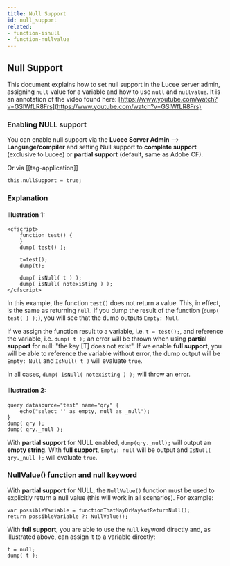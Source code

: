 ```yaml
---
title: Null Support
id: null_support
related:
- function-isnull
- function-nullvalue
---
```


## Null Support

This document explains how to set null support in the Lucee server admin, assigning `null` value for a variable and how to use `null` and `nullvalue`. It is an annotation of the video found here: [https://www.youtube.com/watch?v=GSlWfLR8Frs](https://www.youtube.com/watch?v=GSlWfLR8Frs)

### Enabling NULL support

You can enable null support  via the  **Lucee Server Admin** --> **Language/compiler** and setting Null support to **complete support** (exclusive to Lucee) or **partial support** (default, same as Adobe CF).

Or via [[tag-application]]

```
this.nullSupport = true;
```

### Explanation

#### Illustration 1:

```lucee
<cfscript>
	function test() {
	}
	dump( test() );

	t=test();
	dump(t);

	dump( isNull( t ) );
	dump( isNull( notexisting ) );
</cfscript>
```

In this example, the function `test()` does not return a value. This, in effect, is the same as returning `null`. If you dump the result of the function (`dump( test( ) );`), you will see that the dump outputs `Empty: Null`.

If we assign the function result to a variable, i.e. `t = test();`, and reference the variable, i.e. `dump( t );` an error will be thrown when using **partial support** for null: "the key [T] does not exist". If we enable **full support**, you will be able to reference the variable without error, the dump output will be `Empty: Null` and `IsNull( t )` will evaluate `true`.

In all cases, `dump( isNull( notexisting ) );` will throw an error.

#### Illustration 2:

```luceescript
query datasource="test" name="qry" {
	echo("select '' as empty, null as _null");
}
dump( qry );
dump( qry._null );
```

With **partial support** for NULL enabled, `dump(qry._null);` will output an **empty string**.
With **full support**, `Empty: null` will be output and `IsNull( qry._null );` will evaluate `true`.

### NullValue() function and null keyword

With **partial support** for NULL, the `NullValue()` function must be used to explicitly return a null value (this will work in all scenarios). For example:

```luceescript
var possibleVariable = functionThatMayOrMayNotReturnNull();
return possibleVariable ?: NullValue();
```

With **full support**, you are able to use the `null` keyword directly and, as illustrated above, can assign it to a variable directly:

```luceescript
t = null;
dump( t );
```
